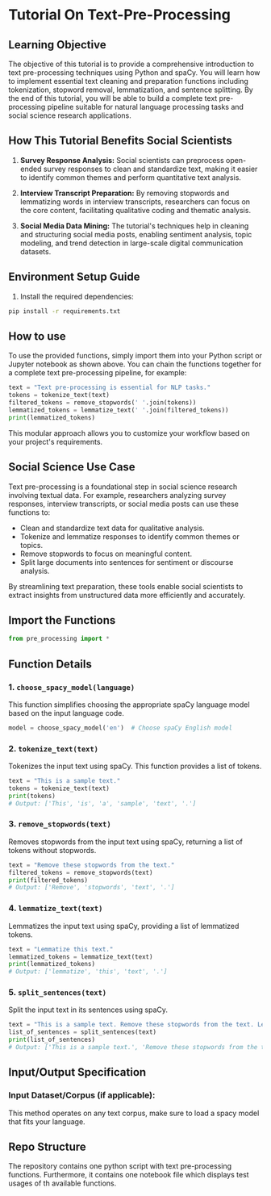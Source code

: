 # Tutorial On Text-Pre-Processing
## Learning Objective 
The objective of this tutorial is to provide a comprehensive introduction to text pre-processing techniques using Python and spaCy. You will learn how to implement essential text cleaning and preparation functions including tokenization, stopword removal, lemmatization, and sentence splitting. By the end of this tutorial, you will be able to build a complete text pre-processing pipeline suitable for natural language processing tasks and social science research applications.

## How This Tutorial Benefits Social Scientists

1. **Survey Response Analysis:** Social scientists can preprocess open-ended survey responses to clean and standardize text, making it easier to identify common themes and perform quantitative text analysis.

2. **Interview Transcript Preparation:** By removing stopwords and lemmatizing words in interview transcripts, researchers can focus on the core content, facilitating qualitative coding and thematic analysis.

3. **Social Media Data Mining:** The tutorial's techniques help in cleaning and structuring social media posts, enabling sentiment analysis, topic modeling, and trend detection in large-scale digital communication datasets.



## Environment Setup Guide

1. Install the required dependencies:

```bash
pip install -r requirements.txt
```

## How to use

To use the provided functions, simply import them into your Python script or Jupyter notebook as shown above. You can chain the functions together for a complete text pre-processing pipeline, for example:

```python
text = "Text pre-processing is essential for NLP tasks."
tokens = tokenize_text(text)
filtered_tokens = remove_stopwords(' '.join(tokens))
lemmatized_tokens = lemmatize_text(' '.join(filtered_tokens))
print(lemmatized_tokens)
```

This modular approach allows you to customize your workflow based on your project's requirements.

## Social Science Use Case

Text pre-processing is a foundational step in social science research involving textual data. For example, researchers analyzing survey responses, interview transcripts, or social media posts can use these functions to:

- Clean and standardize text data for qualitative analysis.
- Tokenize and lemmatize responses to identify common themes or topics.
- Remove stopwords to focus on meaningful content.
- Split large documents into sentences for sentiment or discourse analysis.

By streamlining text preparation, these tools enable social scientists to extract insights from unstructured data more efficiently and accurately.
## Import the Functions

```python
from pre_processing import *
```

## Function Details

### 1. `choose_spacy_model(language)`

This function simplifies choosing the appropriate spaCy language model based on the input language code.

```python
model = choose_spacy_model('en')  # Choose spaCy English model
```

### 2. `tokenize_text(text)`

Tokenizes the input text using spaCy.
This function provides a list of tokens.

```python
text = "This is a sample text."
tokens = tokenize_text(text)
print(tokens)
# Output: ['This', 'is', 'a', 'sample', 'text', '.']
```

### 3. `remove_stopwords(text)`

Removes stopwords from the input text using spaCy, returning a list of tokens without stopwords.

```python
text = "Remove these stopwords from the text."
filtered_tokens = remove_stopwords(text)
print(filtered_tokens)
# Output: ['Remove', 'stopwords', 'text', '.']
```

### 4. `lemmatize_text(text)`

Lemmatizes the input text using spaCy, providing a list of lemmatized tokens.

```python
text = "Lemmatize this text."
lemmatized_tokens = lemmatize_text(text)
print(lemmatized_tokens)
# Output: ['lemmatize', 'this', 'text', '.']
```


### 5. `split_sentences(text)`

Split the input text in its sentences using spaCy.

```python
text = "This is a sample text. Remove these stopwords from the text. Lemmatize this text."
list_of_sentences = split_sentences(text)
print(list_of_sentences)
# Output: ['This is a sample text.', 'Remove these stopwords from the text.', 'Lemmatize this text.']
```


## Input/Output Specification
### Input Dataset/Corpus (if applicable): 
This method operates on any text corpus, make sure to load a spacy model that fits your language.

## Repo Structure
The repository contains one python script with text pre-processing functions.
Furthermore, it contains one notebook file which displays test usages of th available functions.
